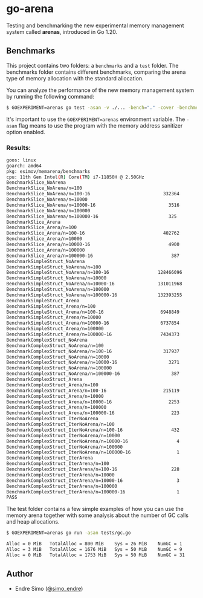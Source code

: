# go-arena

Testing and benchmarking the new experimental memory management system called **arenas**, introduced in Go 1.20.

## Benchmarks

This project contains two folders: a `benchmarks` and a `test` folder. The benchmarks folder contains different benchmarks, comparing the arena type of memory allocation with the standard allocation. 

You can analyze the performance of the new memory management system by running the following command: 

```bash
$ GOEXPERIMENT=arenas go test -asan -v ./... -bench="." -cover -benchmem
```
It's important to use the `GOEXPERIMENT=arenas` environment variable. The `-asan` flag means to use the program with the memory address sanitizer option enabled. 

### Results:

```bash
goos: linux
goarch: amd64
pkg: esimov/memarena/benchmarks
cpu: 11th Gen Intel(R) Core(TM) i7-11850H @ 2.50GHz
BenchmarkSlice_NoArena
BenchmarkSlice_NoArena/n=100
BenchmarkSlice_NoArena/n=100-16                           332364              4674 ns/op            4523 B/op          0 allocs/op
BenchmarkSlice_NoArena/n=10000
BenchmarkSlice_NoArena/n=10000-16                           3516            607361 ns/op          455522 B/op          0 allocs/op
BenchmarkSlice_NoArena/n=100000
BenchmarkSlice_NoArena/n=100000-16                          325           3838836 ns/op         4157606 B/op          0 allocs/op
BenchmarkSlice_Arena
BenchmarkSlice_Arena/n=100
BenchmarkSlice_Arena/n=100-16                             402762              2760 ns/op            2095 B/op          0 allocs/op
BenchmarkSlice_Arena/n=10000
BenchmarkSlice_Arena/n=10000-16                             4900            423092 ns/op          268697 B/op          0 allocs/op
BenchmarkSlice_Arena/n=100000
BenchmarkSlice_Arena/n=100000-16                             387           2653274 ns/op         2130343 B/op          0 allocs/op
BenchmarkSimpleStruct_NoArena
BenchmarkSimpleStruct_NoArena/n=100
BenchmarkSimpleStruct_NoArena/n=100-16                  128466096                9.292 ns/op           0 B/op          0 allocs/op
BenchmarkSimpleStruct_NoArena/n=10000
BenchmarkSimpleStruct_NoArena/n=10000-16                131011968                9.477 ns/op           0 B/op          0 allocs/op
BenchmarkSimpleStruct_NoArena/n=100000
BenchmarkSimpleStruct_NoArena/n=100000-16               132393255                9.086 ns/op           0 B/op          0 allocs/op
BenchmarkSimpleStruct_Arena
BenchmarkSimpleStruct_Arena/n=100
BenchmarkSimpleStruct_Arena/n=100-16                     6948849               168.9 ns/op            64 B/op          1 allocs/op
BenchmarkSimpleStruct_Arena/n=10000
BenchmarkSimpleStruct_Arena/n=10000-16                   6737854               167.7 ns/op            64 B/op          1 allocs/op
BenchmarkSimpleStruct_Arena/n=100000
BenchmarkSimpleStruct_Arena/n=100000-16                  7434373               164.8 ns/op            64 B/op          1 allocs/op
BenchmarkComplexStruct_NoArena
BenchmarkComplexStruct_NoArena/n=100
BenchmarkComplexStruct_NoArena/n=100-16                   317937              3506 ns/op            4728 B/op          0 allocs/op
BenchmarkComplexStruct_NoArena/n=10000
BenchmarkComplexStruct_NoArena/n=10000-16                   3271            320152 ns/op          489641 B/op          0 allocs/op
BenchmarkComplexStruct_NoArena/n=100000
BenchmarkComplexStruct_NoArena/n=100000-16                   387           3372102 ns/op         4366697 B/op          0 allocs/op
BenchmarkComplexStruct_Arena
BenchmarkComplexStruct_Arena/n=100
BenchmarkComplexStruct_Arena/n=100-16                     215119              5077 ns/op            1973 B/op          0 allocs/op
BenchmarkComplexStruct_Arena/n=10000
BenchmarkComplexStruct_Arena/n=10000-16                     2253            501648 ns/op          293497 B/op          0 allocs/op
BenchmarkComplexStruct_Arena/n=100000
BenchmarkComplexStruct_Arena/n=100000-16                     223           4943917 ns/op         1860246 B/op          0 allocs/op
BenchmarkComplexStruct_IterNoArena
BenchmarkComplexStruct_IterNoArena/n=100
BenchmarkComplexStruct_IterNoArena/n=100-16                  432           2763199 ns/op         3687444 B/op         39 allocs/op
BenchmarkComplexStruct_IterNoArena/n=10000
BenchmarkComplexStruct_IterNoArena/n=10000-16                  4         262156029 ns/op        366595616 B/op      1778 allocs/op
BenchmarkComplexStruct_IterNoArena/n=100000
BenchmarkComplexStruct_IterNoArena/n=100000-16                 1        2158265388 ns/op        802818304 B/op      1018 allocs/op
BenchmarkComplexStruct_IterArena
BenchmarkComplexStruct_IterArena/n=100
BenchmarkComplexStruct_IterArena/n=100-16                    228           4985802 ns/op         1802962 B/op          4 allocs/op
BenchmarkComplexStruct_IterArena/n=10000
BenchmarkComplexStruct_IterArena/n=10000-16                    3         511031599 ns/op        192949549 B/op       359 allocs/op
BenchmarkComplexStruct_IterArena/n=100000
BenchmarkComplexStruct_IterArena/n=100000-16                   1        4703096115 ns/op        838895496 B/op      1110 allocs/op
PASS
```

The test folder contains a few simple examples of how you can use the memory arena together with some analysis about the number of GC calls and heap allocations.

```bash
$ GOEXPERIMENT=arenas go run -asan tests/gc.go

Alloc = 0 MiB   TotalAlloc = 800 MiB    Sys = 26 MiB    NumGC = 1
Alloc = 3 MiB   TotalAlloc = 1676 MiB   Sys = 50 MiB    NumGC = 9
Alloc = 0 MiB   TotalAlloc = 1753 MiB   Sys = 50 MiB    NumGC = 31
```


## Author
* Endre Simo ([@simo_endre](https://twitter.com/simo_endre))
